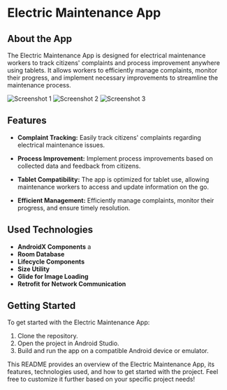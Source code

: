 # Electric Maintenance App

## About the App

The Electric Maintenance App is designed for electrical maintenance workers to track citizens' complaints and process improvement anywhere using tablets. It allows workers to efficiently manage complaints, monitor their progress, and implement necessary improvements to streamline the maintenance process.

![Screenshot 1](https://github.com/rshgithub/FlutterElectronicsShop/assets/29553481/656b6911-dd06-45eb-aad0-bd6cc62cbba4)
![Screenshot 2](https://github.com/rshgithub/FlutterElectronicsShop/assets/29553481/77e0073b-1d5a-48b1-8dcd-a773b2e783ea)
![Screenshot 3](https://github.com/rshgithub/FlutterElectronicsShop/assets/29553481/c1b21565-29eb-422d-aba2-d4c745c1a2b8)

## Features

- **Complaint Tracking:** Easily track citizens' complaints regarding electrical maintenance issues.
  
- **Process Improvement:** Implement process improvements based on collected data and feedback from citizens.

- **Tablet Compatibility:** The app is optimized for tablet use, allowing maintenance workers to access and update information on the go.

- **Efficient Management:** Efficiently manage complaints, monitor their progress, and ensure timely resolution.

## Used Technologies

- **AndroidX Components** a
- **Room Database**
- **Lifecycle Components**
- **Size Utility** 
- **Glide for Image Loading** 
- **Retrofit for Network Communication** 

## Getting Started

To get started with the Electric Maintenance App:

1. Clone the repository.
2. Open the project in Android Studio.
3. Build and run the app on a compatible Android device or emulator.

This README provides an overview of the Electric Maintenance App, its features, technologies used, and how to get started with the project. Feel free to customize it further based on your specific project needs!
